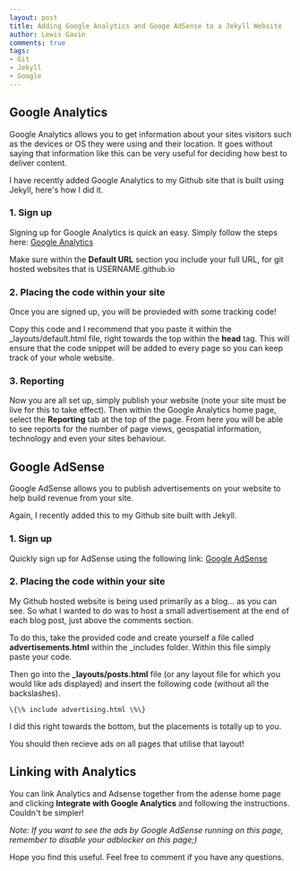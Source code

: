 ```yaml
---
layout: post
title: Adding Google Analytics and Googe AdSense to a Jekyll Website
author: Lewis Gavin
comments: true
tags:
- Git
- Jekyll
- Google
---
```




## Google Analytics

Google Analytics allows you to get information about your sites visitors such as the devices or OS they were using and their location. It goes without saying that information like this can be very useful for deciding how best to deliver content.

I have recently added Google Analytics to my Github site that is built using Jekyll, here's how I did it.


### 1. Sign up

Signing up for Google Analytics is quick an easy. Simply follow the steps here: [Google Analytics](https://www.google.com/analytics/web/?hl=en)

Make sure within the **Default URL** section you include your full URL, for git hosted websites that is USERNAME.github.io


### 2. Placing the code within your site

Once you are signed up, you will be provieded with some tracking code! 

Copy this code and I recommend that you paste it within the _layouts/default.html file, right towards the top within the **head** tag. This will ensure that the code snippet will be added to every page so you can keep track of your whole website.


### 3. Reporting

Now you are all set up, simply publish your website (note your site must be live for this to take effect). Then within the Google Analytics home page, select the **Reporting** tab at the top of the page. From here you will be able to see reports for the number of page views, geospatial information, technology and even your sites behaviour. 


## Google AdSense

Google AdSense allows you to publish advertisements on your website to help build revenue from your site.

Again, I recently added this to my Github site built with Jekyll.


### 1. Sign up

Quickly sign up for AdSense using the following link: [Google AdSense](https://www.google.co.uk/intl/en/adsense/start/)


### 2. Placing the code within your site

My Github hosted website is being used primarily as a blog... as you can see. So what I wanted to do was to host a small advertisement at the end of each blog post, just above the comments section.

To do this, take the provided code and create yourself a file called **advertisements.html** within the _includes folder. Within this file simply paste your code.

Then go into the **_layouts/posts.html** file (or any layout file for which you would like ads displayed) and insert the following code (without all the backslashes).

`\{\% include advertising.html \%\}`

I did this right towards the bottom, but the placements is totally up to you.

You should then recieve ads on all pages that utilise that layout!


## Linking with Analytics

You can link Analytics and Adsense together from the adense home page and clicking **Integrate with Google Analytics** and following the instructions. Couldn't be simpler!

_Note: If you want to see the ads by Google AdSense running on this page, remember to disable your adblocker on this page;)_

Hope you find this useful. Feel free to comment if you have any questions.
